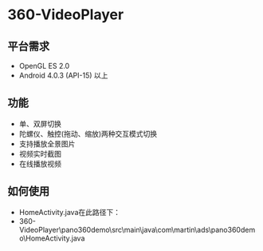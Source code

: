 # 360-VideoPlayer

## 平台需求
* OpenGL ES 2.0 
* Android 4.0.3 (API-15) 以上

## 功能
* 单、双屏切换
* 陀螺仪、触控(拖动、缩放)两种交互模式切换
* 支持播放全景图片
* 视频实时截图
* 在线播放视频

## 如何使用
* HomeActivity.java在此路径下：
* 360-VideoPlayer\pano360demo\src\main\java\com\martin\ads\pano360demo\HomeActivity.java
